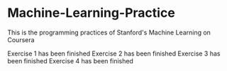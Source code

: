 Machine-Learning-Practice
=========================

This is the programming practices of Stanford's Machine Learning
on Coursera

Exercise 1 has been finished
Exercise 2 has been finished
Exercise 3 has been finished
Exercise 4 has been finished